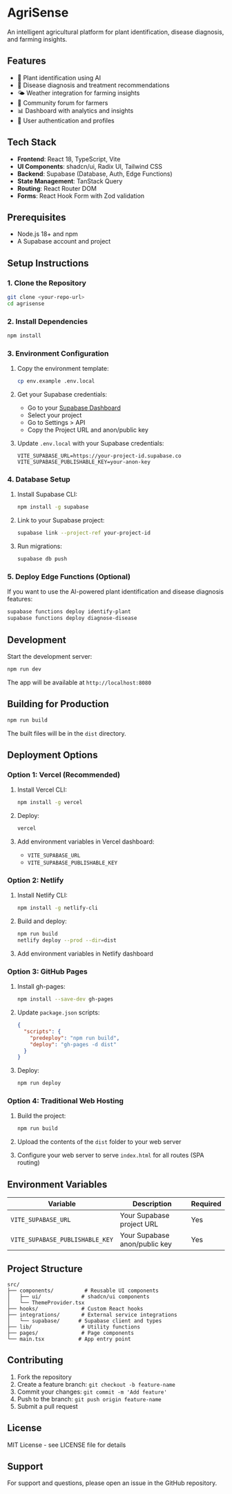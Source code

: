 # AgriSense

An intelligent agricultural platform for plant identification, disease diagnosis, and farming insights.

## Features

- 🌱 Plant identification using AI
- 🦠 Disease diagnosis and treatment recommendations
- 🌤️ Weather integration for farming insights
- 👥 Community forum for farmers
- 📊 Dashboard with analytics and insights
- 🔐 User authentication and profiles

## Tech Stack

- **Frontend**: React 18, TypeScript, Vite
- **UI Components**: shadcn/ui, Radix UI, Tailwind CSS
- **Backend**: Supabase (Database, Auth, Edge Functions)
- **State Management**: TanStack Query
- **Routing**: React Router DOM
- **Forms**: React Hook Form with Zod validation

## Prerequisites

- Node.js 18+ and npm
- A Supabase account and project

## Setup Instructions

### 1. Clone the Repository

```bash
git clone <your-repo-url>
cd agrisense
```

### 2. Install Dependencies

```bash
npm install
```

### 3. Environment Configuration

1. Copy the environment template:
   ```bash
   cp env.example .env.local
   ```

2. Get your Supabase credentials:
   - Go to your [Supabase Dashboard](https://supabase.com/dashboard)
   - Select your project
   - Go to Settings > API
   - Copy the Project URL and anon/public key

3. Update `.env.local` with your Supabase credentials:
   ```env
   VITE_SUPABASE_URL=https://your-project-id.supabase.co
   VITE_SUPABASE_PUBLISHABLE_KEY=your-anon-key
   ```

### 4. Database Setup

1. Install Supabase CLI:
   ```bash
   npm install -g supabase
   ```

2. Link to your Supabase project:
   ```bash
   supabase link --project-ref your-project-id
   ```

3. Run migrations:
   ```bash
   supabase db push
   ```

### 5. Deploy Edge Functions (Optional)

If you want to use the AI-powered plant identification and disease diagnosis features:

```bash
supabase functions deploy identify-plant
supabase functions deploy diagnose-disease
```

## Development

Start the development server:

```bash
npm run dev
```

The app will be available at `http://localhost:8080`

## Building for Production

```bash
npm run build
```

The built files will be in the `dist` directory.

## Deployment Options

### Option 1: Vercel (Recommended)

1. Install Vercel CLI:
   ```bash
   npm install -g vercel
   ```

2. Deploy:
   ```bash
   vercel
   ```

3. Add environment variables in Vercel dashboard:
   - `VITE_SUPABASE_URL`
   - `VITE_SUPABASE_PUBLISHABLE_KEY`

### Option 2: Netlify

1. Install Netlify CLI:
   ```bash
   npm install -g netlify-cli
   ```

2. Build and deploy:
   ```bash
   npm run build
   netlify deploy --prod --dir=dist
   ```

3. Add environment variables in Netlify dashboard

### Option 3: GitHub Pages

1. Install gh-pages:
   ```bash
   npm install --save-dev gh-pages
   ```

2. Update `package.json` scripts:
   ```json
   {
     "scripts": {
       "predeploy": "npm run build",
       "deploy": "gh-pages -d dist"
     }
   }
   ```

3. Deploy:
   ```bash
   npm run deploy
   ```

### Option 4: Traditional Web Hosting

1. Build the project:
   ```bash
   npm run build
   ```

2. Upload the contents of the `dist` folder to your web server

3. Configure your web server to serve `index.html` for all routes (SPA routing)

## Environment Variables

| Variable | Description | Required |
|----------|-------------|----------|
| `VITE_SUPABASE_URL` | Your Supabase project URL | Yes |
| `VITE_SUPABASE_PUBLISHABLE_KEY` | Your Supabase anon/public key | Yes |

## Project Structure

```
src/
├── components/          # Reusable UI components
│   ├── ui/             # shadcn/ui components
│   └── ThemeProvider.tsx
├── hooks/              # Custom React hooks
├── integrations/       # External service integrations
│   └── supabase/      # Supabase client and types
├── lib/                # Utility functions
├── pages/              # Page components
└── main.tsx           # App entry point
```

## Contributing

1. Fork the repository
2. Create a feature branch: `git checkout -b feature-name`
3. Commit your changes: `git commit -m 'Add feature'`
4. Push to the branch: `git push origin feature-name`
5. Submit a pull request

## License

MIT License - see LICENSE file for details

## Support

For support and questions, please open an issue in the GitHub repository.
